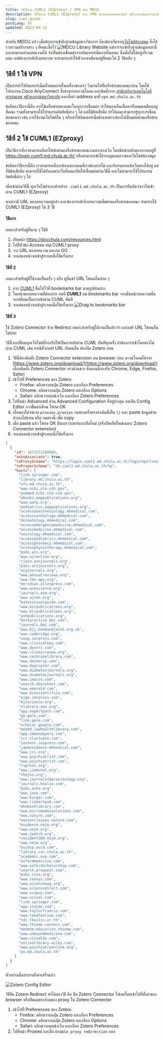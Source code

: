 ```yaml
---
title: วิธีใช้งาน CUML1 (EZproxy) / VPN ของ MDCU
description: วิธีใช้งาน CUML1 (EZproxy) และ VPN ของคณะแพทยศาสตร์ จุฬาลงกรณ์มหาวิทยาลัย (MDCU) สำหรับ นิสิต แพทย์ประจำบ้าน resident อาจารย์ staff เจ้าหน้าที่ บุคลากร
slug: cuml-guide
postLang: th
updated: 2023-04-14
---
```


สำหรับ MDCU แล้ว เมื่อต้องการเข้าถึงฐานข้อมูลทางวิชาการ ก็คงต้องเริ่มจาก[เว็บไซต์ห้องสมุด](http://library.md.chula.ac.th) ซึ่งได้รวบรวมบริการต่าง ๆ ที่คณะซื้อไว้
![MDCU Library Website](../2021-03-13-cuml-guide/library.md.chula.ac.th.webp)
แต่การจะเข้าถึงฐานข้อมูลเหล่านี้และสามารถอ่านบทความได้ จำเป็นต้องเชื่อมต่อจากอินเทอร์เน็ตภายในคณะ ซึ่งเมื่อไม่ได้อยู่บริเวณคณะ แต่ต้องการเข้าถึงบทความ จะสามารถทำให้ตัวเองเหมือนอยู่ที่คณะได้ 2 วิธีหลัก ๆ

## วิธีที่ 1 ใช้ VPN

เป็นการทำให้อินเทอร์เน็ตทั้งหมดภายในเครื่องของเรา วิ่งผ่านไปที่เครือข่ายของคณะก่อน โดยใช้โปรแกรม Cisco AnyConnect ซึ่งสามารถดาวน์โหลด และติดตั้งจาก [สำนักบริหารเทคโนโลยีสารสนเทศ จุฬาลงกรณ์มหาวิทยาลัย](https://www.it.chula.ac.th/service/cunet-vpn-service/) และตั้งค่า address มาที่ `vpn.md.chula.ac.th`

ข้อดีของวิธีการนี้คือ การใช้เครือข่ายของคณะในทุกการเชื่อมต่อ ทำให้มองเห็นเนื้อหาทั้งหมดเหมือนอยู่ที่คณะ รวมทั้งสามารถใช้โปรแกรมลิขสิทธิ์ต่าง ๆ ได้ แต่ก็มีข้อเสียคือ ทำให้คณะสามารถรู้ทุกการเชื่อมต่อของเรา เช่น การใช้งานเว็บไซต์อื่น ๆ หรือทำให้อินเตอร์เน็ตช้าลงเพราะต้องไปเชื่อมต่อผ่านเครือข่ายของคณะ

## วิธีที่ 2 ใช้ CUML1 (EZproxy)

เป็นวิธีการที่เราสามารถเลือกให้เข้าผ่านเครือข่ายของคณะเฉพาะบางเว็บ โดยมีหน้าหลักของระบบอยู่ที่ https://login.cuml1.md.chula.ac.th/ หรือสามารถเข้าได้จากมุมบนขวาของเว็บไซต์ห้องสมุด

ข้อดีของวิธีการนี้คือ เราสามารถเลือกเข้าเฉพาะตอนที่เราต้องการได้ และยังสามารถเข้าเว็บตรงได้อยู่ แต่ก็มีข้อเสียคือ สามารถใช้ได้กับเฉพาะเว็บที่คณะเปิดให้เชื่อมต่อผ่านวิธีนี้ และไม่สามารถใช้โปรแกรมลิขสิทธิ์ต่าง ๆ ได้

เมื่อเข้าผ่านวิธีนี้ ทุกเว็บไซต์จะลงท้ายด้วย `.cuml1.md.chula.ac.th` เป็นการยืนยันว่าเราได้เข้าผ่าน CUML1 (EZproxy)

หากเรามี URL ของบทความอยู่แล้ว และต้องการเข้าถึงบทความเต็มผ่านเครือข่ายของคณะ สามารถใช้ CUML1 (EZproxy) ได้ 3 วิธี

#### วิธีแรก

เหมาะสำหรับผู้ที่นาน ๆ ใช้ที

1. เปิดหน้า https://docchula.com/resources.html
1. ไปที่หัวข้อ Access via CUML1 proxy
1. วาง URL ของบทความ และกด GO
1. จะแสดงหน้าจอเข้าสู่ระบบเมื่อใช้ครั้งแรก

#### วิธีที่ 2

เหมาะสำหรับผู้ที่ใช้งานเป็นครั้ง ๆ หรือ ผู้ที่แชร์ URL ให้คนอื่นบ่อย ๆ

1. ลาก <a href="javascript:window.location.href='https://login.cuml1.md.chula.ac.th/login?qurl='+encodeURIComponent(document.location">CUML1</a> ขึ้นไปไว้ที่ bookmarks bar ตามรูปด้านล่าง
1. ในหน้าของบทความที่ต้องการ กดที่ **CUML1** บน bookmarks bar จากนั้นหน้าบทความนั้นจะเปลี่ยนเป็นการเข้าผ่าน CUML ทันที
1. จะแสดงหน้าจอเข้าสู่ระบบเมื่อใช้ครั้งแรก
   ![Drag to bookmarks bar](../2021-03-13-cuml-guide/drag.gif)

#### วิธีที่ 3

ใช้ Zotero Connector ช่วย Redirect เหมาะสำหรับผู้ใช้งานเป็นประจำ และแชร์ URL ให้คนอื่นไม่บ่อย

วิธีนี้จะเปลี่ยนทุกเว็บไซต์ที่รองรับให้เป็นการเข้าผ่าน CUML ทันทีทุกครั้ง ถ้าต้องการเข้าโดยตรงไม่ผ่าน CUML เช่น กรณีที่จะแชร์ URL กับคนอื่น ต้องปิด Zotero ก่อน

1. วิธีนี้ต้องติดตั้ง Zotero Connector extension บน browser ก่อน ดาวน์โหลดได้จาก [https://www.zotero.org/download/](https://www.zotero.org/download/) เลือกติดตั้ง Zotero Connector ทางด้านขวา ซึ่งตอนนี้รองรับ Chrome, Edge, Firefox, Safari
1. เข้าไปที่ Preferences ของ Zotero
   - Firefox: คลิกขวาบนปุ่ม Zotero และเลือก Preferences
   - Chrome: คลิกขวาบนปุ่ม Zotero และเลือก Options
   - Safari: คลิกขวาบนหน้าเว็บ และเลือก Zotero Preferences
1. ไปที่หน้า Advanced ส่วน Advanced Configuration ที่อยู่ล่างสุด กดเปิด Config Editor อาจขึ้นคำเตือน ให้กด OK
1. เลื่อนลงไปจนเจอ `proxies.proxies` กดสองครั้งตรงค่าเดิมที่เป็น `[]` และ paste ข้อมูลด้านล่างลงไปแทน หรือ <clipboard-copy value="[{&#34;id&#34;:1672531200000,&#34;autoAssociate&#34;:true,&#34;toProxyScheme&#34;:&#34;https://login.cuml1.md.chula.ac.th/login?qurl=%u&#34;,&#34;toProperScheme&#34;:&#34;%h.cuml1.md.chula.ac.th/%p&#34;,&#34;hosts&#34;:[&#34;link.springer.com&#34;,&#34;library.md.chula.ac.th&#34;,&#34;sfx.md.chula.ac.th&#34;,&#34;www.ncbi.nlm.nih.gov&#34;,&#34;pubmed.ncbi.nlm.nih.gov&#34;,&#34;ebooks.aappublications.org&#34;,&#34;www.aafp.org&#34;,&#34;pediatrics.aappublications.org&#34;,&#34;accessanesthesiology.mhmedical.com&#34;,&#34;accesscardiology.mhmedical.com&#34;,&#34;dermatology.mhmedical.com&#34;,&#34;accessemergencymedicine.mhmedical.com&#34;,&#34;accessmedicine.mhmedical.com&#34;,&#34;neurology.mhmedical.com&#34;,&#34;accesspediatrics.mhmedical.com&#34;,&#34;accesspharmacy.mhmedical.com&#34;,&#34;accessphysiotherapy.mhmedical.com&#34;,&#34;pubs.acs.org&#34;,&#34;www.ajronline.org&#34;,&#34;cjasn.asnjournals.org&#34;,&#34;pats.atsjournals.org&#34;,&#34;acpjournals.org&#34;,&#34;www.annualreviews.org&#34;,&#34;www.the-aps.org&#34;,&#34;meridian.allenpress.com&#34;,&#34;www.asmscience.org&#34;,&#34;journals.asm.org&#34;,&#34;www.ajtmh.org&#34;,&#34;batesvisualguide.com&#34;,&#34;www.birpublications.org&#34;,&#34;www.birpublications.org&#34;,&#34;ashpublications.org&#34;,&#34;bestpractice.bmj.com&#34;,&#34;journals.bmj.com&#34;,&#34;www.bjj.boneandjoint.org.uk&#34;,&#34;www.cambridge.org&#34;,&#34;ceog.imrpress.com&#34;,&#34;www.clinicalkey.com&#34;,&#34;www.dustri.com&#34;,&#34;www.clinmicronow.org&#34;,&#34;www.cochranelibrary.com&#34;,&#34;www.deckerip.com&#34;,&#34;www.degruyter.com&#34;,&#34;www.diabetesjournals.org&#34;,&#34;www.diabetesjournals.org&#34;,&#34;www.imaios.com&#34;,&#34;search.ebscohost.com&#34;,&#34;www.emerald.com&#34;,&#34;www.bioscientifica.com&#34;,&#34;ejgo.imrpress.com&#34;,&#34;bioscience.org&#34;,&#34;elibrary.aao.org&#34;,&#34;app.expertpath.com&#34;,&#34;go.gale.com&#34;,&#34;link.gale.com&#34;,&#34;scholar.google.com&#34;,&#34;meded.lwwhealthlibrary.com&#34;,&#34;app.immunoquery.com&#34;,&#34;jcr.clarivate.com&#34;,&#34;content.iospress.com&#34;,&#34;jamaevidence.mhmedical.com&#34;,&#34;www.jci.org&#34;,&#34;www.psychiatrist.com&#34;,&#34;www.psychiatrist.com&#34;,&#34;rupress.org&#34;,&#34;www.jimmunol.org&#34;,&#34;thejns.org&#34;,&#34;www.journalofparasitology.org&#34;,&#34;journals.healio.com&#34;,&#34;pubs.asha.org&#34;,&#34;www.jove.com&#34;,&#34;www.karger.com&#34;,&#34;www.liebertpub.com&#34;,&#34;mhebooklibrary.com&#34;,&#34;www.micromedexsolutions.com&#34;,&#34;www.nature.com&#34;,&#34;masterclasses.nature.com&#34;,&#34;evidence.nejm.org&#34;,&#34;www.nejm.org&#34;,&#34;www.jwatch.org&#34;,&#34;resident360.nejm.org&#34;,&#34;www.nejm.org&#34;,&#34;ovidsp.ovid.com&#34;,&#34;library.car.chula.ac.th&#34;,&#34;academic.oup.com&#34;,&#34;oxfordmedicine.com&#34;,&#34;www.oxfordscholarship.com&#34;,&#34;search.proquest.com&#34;,&#34;pubs.rsna.org&#34;,&#34;www.reaxys.com&#34;,&#34;www.sciencemag.org&#34;,&#34;www.sciencedirect.com&#34;,&#34;www.scopus.com&#34;,&#34;www.scival.com&#34;,&#34;link.springer.com&#34;,&#34;app.statdx.com&#34;,&#34;www.taylorfrancis.com&#34;,&#34;www.tandfonline.com&#34;,&#34;tdc.thailis.or.th&#34;,&#34;www.thieme-connect.com&#34;,&#34;medone-education.thieme.com&#34;,&#34;www.unboundmedicine.com&#34;,&#34;www.visualdx.com&#34;,&#34;onlinelibrary.wiley.com&#34;,&#34;www.psychiatryonline.org&#34;,&#34;px.md.chula.ac.th&#34;]}]"><span class="text-blue-800 active:text-green-600">กดตรงนี้</span></clipboard-copy> เพื่อ copy
1. เมื่อ paste แล้ว ให้กด OK ปิดเบราว์เซอร์และเปิดใหม่ (หรือปิดเปิดใหม่เฉพาะ Zotero Connector extension)
1. จะแสดงหน้าจอเข้าสู่ระบบเมื่อใช้ครั้งแรก

```json
[
  {
    "id": 1672531200000,
    "autoAssociate": true,
    "toProxyScheme": "https://login.cuml1.md.chula.ac.th/login?qurl=%u",
    "toProperScheme": "%h.cuml1.md.chula.ac.th/%p",
    "hosts": [
      "link.springer.com",
      "library.md.chula.ac.th",
      "sfx.md.chula.ac.th",
      "www.ncbi.nlm.nih.gov",
      "pubmed.ncbi.nlm.nih.gov",
      "ebooks.aappublications.org",
      "www.aafp.org",
      "pediatrics.aappublications.org",
      "accessanesthesiology.mhmedical.com",
      "accesscardiology.mhmedical.com",
      "dermatology.mhmedical.com",
      "accessemergencymedicine.mhmedical.com",
      "accessmedicine.mhmedical.com",
      "neurology.mhmedical.com",
      "accesspediatrics.mhmedical.com",
      "accesspharmacy.mhmedical.com",
      "accessphysiotherapy.mhmedical.com",
      "pubs.acs.org",
      "www.ajronline.org",
      "cjasn.asnjournals.org",
      "pats.atsjournals.org",
      "acpjournals.org",
      "www.annualreviews.org",
      "www.the-aps.org",
      "meridian.allenpress.com",
      "www.asmscience.org",
      "journals.asm.org",
      "www.ajtmh.org",
      "batesvisualguide.com",
      "www.birpublications.org",
      "www.birpublications.org",
      "ashpublications.org",
      "bestpractice.bmj.com",
      "journals.bmj.com",
      "www.bjj.boneandjoint.org.uk",
      "www.cambridge.org",
      "ceog.imrpress.com",
      "www.clinicalkey.com",
      "www.dustri.com",
      "www.clinmicronow.org",
      "www.cochranelibrary.com",
      "www.deckerip.com",
      "www.degruyter.com",
      "www.diabetesjournals.org",
      "www.diabetesjournals.org",
      "www.imaios.com",
      "search.ebscohost.com",
      "www.emerald.com",
      "www.bioscientifica.com",
      "ejgo.imrpress.com",
      "bioscience.org",
      "elibrary.aao.org",
      "app.expertpath.com",
      "go.gale.com",
      "link.gale.com",
      "scholar.google.com",
      "meded.lwwhealthlibrary.com",
      "app.immunoquery.com",
      "jcr.clarivate.com",
      "content.iospress.com",
      "jamaevidence.mhmedical.com",
      "www.jci.org",
      "www.psychiatrist.com",
      "www.psychiatrist.com",
      "rupress.org",
      "www.jimmunol.org",
      "thejns.org",
      "www.journalofparasitology.org",
      "journals.healio.com",
      "pubs.asha.org",
      "www.jove.com",
      "www.karger.com",
      "www.liebertpub.com",
      "mhebooklibrary.com",
      "www.micromedexsolutions.com",
      "www.nature.com",
      "masterclasses.nature.com",
      "evidence.nejm.org",
      "www.nejm.org",
      "www.jwatch.org",
      "resident360.nejm.org",
      "www.nejm.org",
      "ovidsp.ovid.com",
      "library.car.chula.ac.th",
      "academic.oup.com",
      "oxfordmedicine.com",
      "www.oxfordscholarship.com",
      "search.proquest.com",
      "pubs.rsna.org",
      "www.reaxys.com",
      "www.sciencemag.org",
      "www.sciencedirect.com",
      "www.scopus.com",
      "www.scival.com",
      "link.springer.com",
      "app.statdx.com",
      "www.taylorfrancis.com",
      "www.tandfonline.com",
      "tdc.thailis.or.th",
      "www.thieme-connect.com",
      "medone-education.thieme.com",
      "www.unboundmedicine.com",
      "www.visualdx.com",
      "onlinelibrary.wiley.com",
      "www.psychiatryonline.org",
      "px.md.chula.ac.th"
    ]
  }
]
```

ตัวอย่างเมื่อทำการตั้งค่าเสร็จแล้ว

![Zotero Config Editor](../2021-03-13-cuml-guide/zotero_config_editor.png)

วิธีปิด Zotero Redirect ทำได้สองวิธี คือ ปิด Zotero Connector ไปเลยโดยเข้าไปที่ตั้งค่าของ browser หรือปิดเฉพาะส่วนของ proxy ใน Zotero Connector

1. เข้าไปที่ Preferences ของ Zotero
   - Firefox: คลิกขวาบนปุ่ม Zotero และเลือก Preferences
   - Chrome: คลิกขวาบนปุ่ม Zotero และเลือก Options
   - Safari: คลิกขวาบนหน้าเว็บ และเลือก Zotero Preferences
1. ไปที่หน้า Proxies และติ๊ก `Enable proxy redirection` ออก

